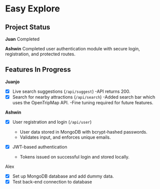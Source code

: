 # Easy Explore

## Project Status

**Juan** Completed

**Ashwin** Completed user authentication module with secure login, registration, and protected routes.

## Features In Progress

**Juanjo**
- [x] Live search suggestions (`/api/suggest`)
      -API returns 200.
- [x] Search for nearby attractions (`/api/search`)
      -Added search bar which uses the OpenTripMap API.
      -Fine tuning required for future features.

**Ashwin**

* [x] User registration and login (`/api/user`)

  * User data stored in MongoDB with bcrypt-hashed passwords.
  * Validates input, and enforces unique emails.
* [x] JWT-based authentication

  * Tokens issued on successful login and stored locally.
     
Alex
- [x] Set up MongoDB database and add dummy data.
- [x] Test back-end connection to database
